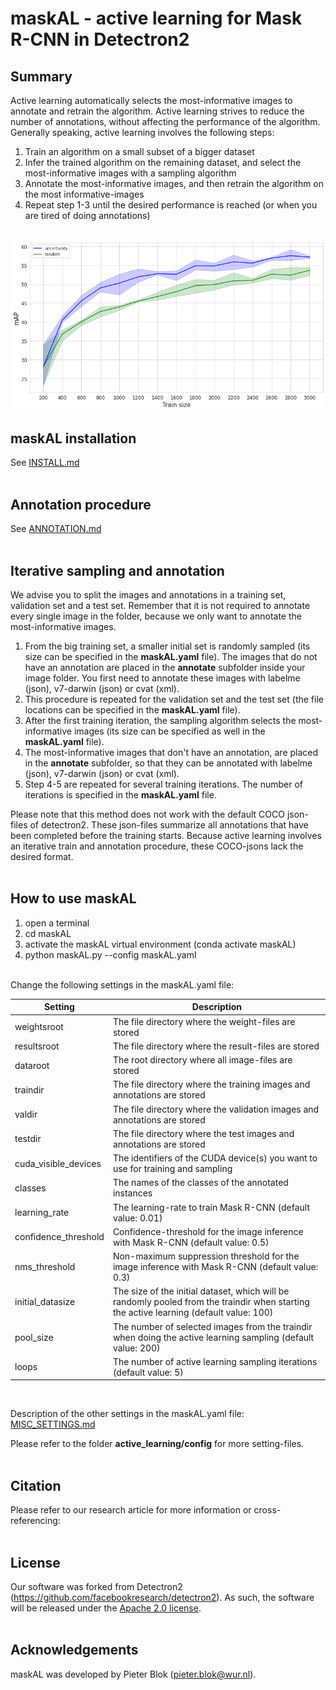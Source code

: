 # maskAL - active learning for Mask R-CNN in Detectron2

## Summary
Active learning automatically selects the most-informative images to annotate and retrain the algorithm. Active learning strives to reduce the number of annotations, without affecting the performance of the algorithm. Generally speaking, active learning involves the following steps:
1. Train an algorithm on a small subset of a bigger dataset
2. Infer the trained algorithm on the remaining dataset, and select the most-informative images with a sampling algorithm
3. Annotate the most-informative images, and then retrain the algorithm on the most informative-images
4. Repeat step 1-3 until the desired performance is reached (or when you are tired of doing annotations) <br/><br/>

![maskAL_graph](./demo/maskAL_vs_random.png?raw=true)

## maskAL installation
See [INSTALL.md](INSTALL.md)
<br/> <br/>

## Annotation procedure
See [ANNOTATION.md](../ANNOTATION.md)
<br/> <br/>

## Iterative sampling and annotation
We advise you to split the images and annotations in a training set, validation set and a test set. Remember that it is not required to annotate every single image in the folder, because we only want to annotate the most-informative images. <br/> 

1. From the big training set, a smaller initial set is randomly sampled (its size can be specified in the **maskAL.yaml** file). The images that do not have an annotation are placed in the **annotate** subfolder inside your image folder. You first need to annotate these images with labelme (json), v7-darwin (json) or cvat (xml). 
2. This procedure is repeated for the validation set and the test set (the file locations can be specified in the **maskAL.yaml** file). 
3. After the first training iteration, the sampling algorithm selects the most-informative images (its size can be specified as well in the **maskAL.yaml** file).
4. The most-informative images that don't have an annotation, are placed in the **annotate** subfolder, so that they can be annotated with labelme (json), v7-darwin (json) or cvat (xml). 
5. Step 4-5 are repeated for several training iterations. The number of iterations is specified in the **maskAL.yaml** file. 

Please note that this method does not work with the default COCO json-files of detectron2. These json-files summarize all annotations that have been completed before the training starts. Because active learning involves an iterative train and annotation procedure, these COCO-jsons lack the desired format.
<br/><br/>

## How to use maskAL
1. open a terminal
2. cd maskAL
3. activate the maskAL virtual environment (conda activate maskAL)
4. python maskAL.py --config maskAL.yaml <br/> <br/>

Change the following settings in the maskAL.yaml file: <br/>

| Setting        	| Description           														|
| ----------------------|---------------------------------------------------------------------------------------------------------------------------------------|
| weightsroot	        | The file directory where the weight-files are stored											|
| resultsroot		| The file directory where the result-files are stored 											|
| dataroot	 	| The root directory where all image-files are stored											|
| traindir	 	| The file directory where the training images and annotations are stored								|
| valdir	 	| The file directory where the validation images and annotations are stored								|
| testdir	 	| The file directory where the test images and annotations are stored									|
| cuda_visible_devices 	| The identifiers of the CUDA device(s) you want to use for training and sampling							|
| classes	 	| The names of the classes of the annotated instances											|
| learning_rate	 	| The learning-rate to train Mask R-CNN (default value: 0.01)										|
| confidence_threshold 	| Confidence-threshold for the image inference with Mask R-CNN (default value: 0.5)							|
| nms_threshold 	| Non-maximum suppression threshold for the image inference with Mask R-CNN (default value: 0.3)					|
| initial_datasize 	| The size of the initial dataset, which will be randomly pooled from the traindir when starting the active learning (default value: 100)|
| pool_size	 	| The number of selected images from the traindir when doing the active learning sampling (default value: 200)				|
| loops		 	| The number of active learning sampling iterations (default value: 5)									|
<br/>

Description of the other settings in the maskAL.yaml file: [MISC_SETTINGS.md](../MISC_SETTINGS.md)
<br/>

Please refer to the folder **active_learning/config** for more setting-files. 
<br/> <br/>

## Citation
Please refer to our research article for more information or cross-referencing: 
<br/> <br/>

## License
Our software was forked from Detectron2 (https://github.com/facebookresearch/detectron2). As such, the software will be released under the [Apache 2.0 license](LICENSE). <br/><br/>

## Acknowledgements
maskAL was developed by Pieter Blok (pieter.blok@wur.nl).<br/><br/>
